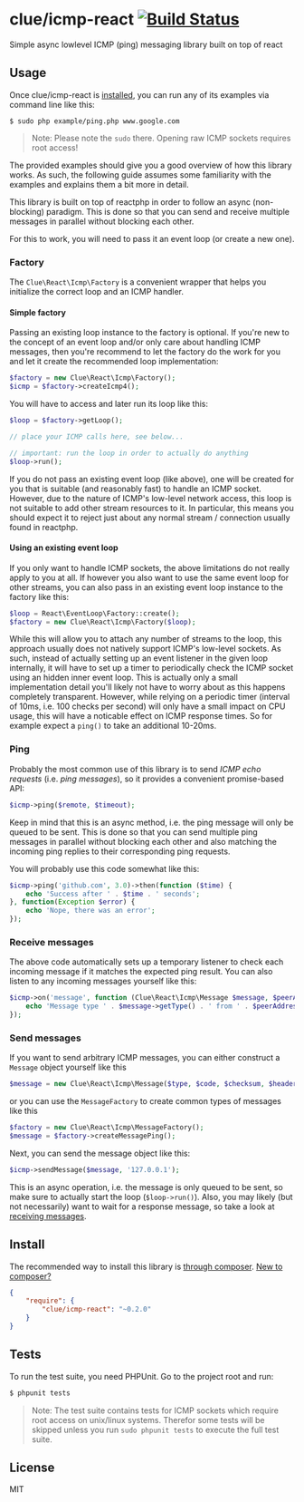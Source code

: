 # clue/icmp-react [![Build Status](https://travis-ci.org/clue/php-icmp-react.svg?branch=master)](https://travis-ci.org/clue/php-icmp-react)

Simple async lowlevel ICMP (ping) messaging library built on top of react

## Usage

Once clue/icmp-react is [installed](#install), you can run any of its examples
via command line like this:

```
$ sudo php example/ping.php www.google.com
```

> Note: Please note the `sudo` there. Opening raw ICMP sockets requires root access!

The provided examples should give you a good overview of how this library works.
As such, the following guide assumes some familiarity with the examples and
explains them a bit more in detail.

This library is built on top of reactphp in order to follow an async (non-blocking)
paradigm. This is done so that you can send and receive multiple messages in
parallel without blocking each other.

For this to work, you will need to pass it an event loop (or create a new
one).

### Factory

The `Clue\React\Icmp\Factory` is a convenient wrapper that helps you initialize the correct
loop and an ICMP handler.

#### Simple factory

Passing an existing loop instance to the factory is optional. If you're new to
the concept of an event loop and/or only care about handling ICMP messages, then
you're recommend to let the factory do the work for you and let it create the
recommended loop implementation:

```php
$factory = new Clue\React\Icmp\Factory();
$icmp = $factory->createIcmp4();
```

You will have to access and later run its loop like this:

```php
$loop = $factory->getLoop();

// place your ICMP calls here, see below...

// important: run the loop in order to actually do anything
$loop->run();
```

If you do not pass an existing event loop (like above), one will be created for
you that is suitable (and reasonably fast) to handle an ICMP socket. However,
due to the nature of ICMP's low-level network access, this loop is not suitable
to add other stream resources to it. In particular, this means you should expect
it to reject just about any normal stream / connection usually found in reactphp.

#### Using an existing event loop

If you only want to handle ICMP sockets, the above limitations do not really
apply to you at all. If however you also want to use the same event loop for
other streams, you can also pass in an existing event loop instance to the
factory like this:

```php
$loop = React\EventLoop\Factory::create();
$factory = new Clue\React\Icmp\Factory($loop);
```

While this will allow you to attach any number of streams to the loop, this
approach usually does not natively support ICMP's low-level sockets. As such,
instead of actually setting up an event listener in the given loop internally,
it will have to set up a timer to periodically check the ICMP socket using an
hidden inner event loop. This is actually only a small implementation detail
you'll likely not have to worry about as this happens completely transparent.
However, while relying on a periodic timer (interval of 10ms, i.e. 100 checks
per second) will only have a small impact on CPU usage, this will have a
noticable effect on ICMP response times. So for example expect a `ping()` to
take an additional 10-20ms.

### Ping

Probably the most common use of this library is to send *ICMP echo requests*
(i.e. *ping messages*), so it provides a convenient promise-based API:

```php
$icmp->ping($remote, $timeout);
```

Keep in mind that this is an async method, i.e. the ping message will only be
queued to be sent. This is done so that you can send multiple ping messages in
parallel without blocking each other and also matching the incoming ping replies
to their corresponding ping requests.

You will probably use this code somewhat like this:

```php
$icmp->ping('github.com', 3.0)->then(function ($time) {
    echo 'Success after ' . $time . ' seconds';
}, function(Exception $error) {
    echo 'Nope, there was an error';
});
```

### Receive messages

The above code automatically sets up a temporary listener to check each incoming
message if it matches the expected ping result. You can also listen to any
incoming messages yourself like this:

```php
$icmp->on('message', function (Clue\React\Icmp\Message $message, $peerAddress) {
    echo 'Message type ' . $message->getType() . ' from ' . $peerAddress . PHP_EOL;
});
```

### Send messages

If you want to send arbitrary ICMP messages, you can either construct a
`Message` object yourself like this

```php
$message = new Clue\React\Icmp\Message($type, $code, $checksum, $header, $payload)
```

or you can use the `MessageFactory` to create common types of messages like this

```php
$factory = new Clue\React\Icmp\MessageFactory();
$message = $factory->createMessagePing();
```

Next, you can send the message object like this:

```php
$icmp->sendMessage($message, '127.0.0.1');
```

This is an async operation, i.e. the message is only queued to be sent, so make
sure to actually start the loop (`$loop->run()`).
Also, you may likely (but not necessarily) want to wait for a response message,
so take a look at [receiving messages](#receive-messages).

## Install

The recommended way to install this library is [through composer](http://getcomposer.org). [New to composer?](http://getcomposer.org/doc/00-intro.md)

```JSON
{
    "require": {
        "clue/icmp-react": "~0.2.0"
    }
}
```

## Tests

To run the test suite, you need PHPUnit. Go to the project root and run:

```bash
$ phpunit tests
```

> Note: The test suite contains tests for ICMP sockets which require root access on unix/linux systems. Therefor some tests will be skipped unless you run `sudo phpunit tests` to execute the full test suite.


## License

MIT
